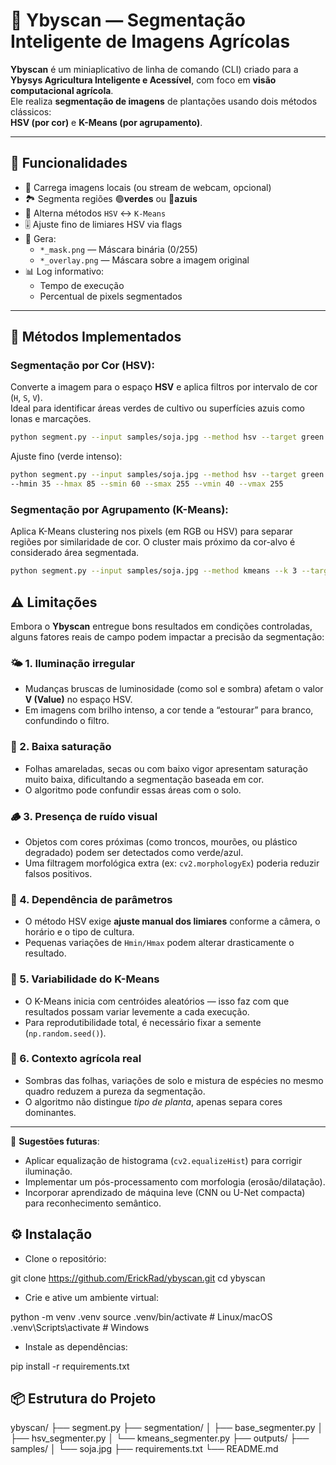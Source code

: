# 🌱 Ybyscan — Segmentação Inteligente de Imagens Agrícolas

**Ybyscan** é um miniaplicativo de linha de comando (CLI) criado para a  
**Ybysys Agricultura Inteligente e Acessível**, com foco em **visão computacional agrícola**.  
Ele realiza **segmentação de imagens** de plantações usando dois métodos clássicos:  
**HSV (por cor)** e **K-Means (por agrupamento)**.

---

## 🚀 Funcionalidades

- 📸 Carrega imagens locais (ou stream de webcam, opcional)
- 🏞 Segmenta regiões 🟢**verdes** ou 🔵**azuis**
- 🔁 Alterna métodos `HSV` ↔ `K-Means`
- 🎚️ Ajuste fino de limiares HSV via flags
- 💾 Gera:
  - `*_mask.png` — Máscara binária (0/255)
  - `*_overlay.png` — Máscara sobre a imagem original
- 📊 Log informativo:
  - Tempo de execução
  - Percentual de pixels segmentados

---

## 🧠 Métodos Implementados

### Segmentação por Cor (HSV):

Converte a imagem para o espaço **HSV** e aplica filtros por intervalo de cor (`H`, `S`, `V`).  
Ideal para identificar áreas verdes de cultivo ou superfícies azuis como lonas e marcações.

```bash
python segment.py --input samples/soja.jpg --method hsv --target green
```

Ajuste fino (verde intenso):

```bash
python segment.py --input samples/soja.jpg --method hsv --target green \
--hmin 35 --hmax 85 --smin 60 --smax 255 --vmin 40 --vmax 255
```

### Segmentação por Agrupamento (K-Means):

Aplica K-Means clustering nos pixels (em RGB ou HSV) para separar regiões por similaridade de cor.
O cluster mais próximo da cor-alvo é considerado área segmentada.

```bash
python segment.py --input samples/soja.jpg --method kmeans --k 3 --target green
```

## ⚠️ Limitações

Embora o **Ybyscan** entregue bons resultados em condições controladas, alguns fatores reais de campo podem impactar a precisão da segmentação:

### 🌤️ 1. Iluminação irregular
- Mudanças bruscas de luminosidade (como sol e sombra) afetam o valor **V (Value)** no espaço HSV.  
- Em imagens com brilho intenso, a cor tende a “estourar” para branco, confundindo o filtro.

### 🍂 2. Baixa saturação
- Folhas amareladas, secas ou com baixo vigor apresentam saturação muito baixa, dificultando a segmentação baseada em cor.  
- O algoritmo pode confundir essas áreas com o solo.

### 🪵 3. Presença de ruído visual
- Objetos com cores próximas (como troncos, mourões, ou plástico degradado) podem ser detectados como verde/azul.  
- Uma filtragem morfológica extra (ex: `cv2.morphologyEx`) poderia reduzir falsos positivos.

### 🔁 4. Dependência de parâmetros
- O método HSV exige **ajuste manual dos limiares** conforme a câmera, o horário e o tipo de cultura.  
- Pequenas variações de `Hmin/Hmax` podem alterar drasticamente o resultado.

### 🧮 5. Variabilidade do K-Means
- O K-Means inicia com centróides aleatórios — isso faz com que resultados possam variar levemente a cada execução.  
- Para reprodutibilidade total, é necessário fixar a semente (`np.random.seed()`).

### 🌾 6. Contexto agrícola real
- Sombras das folhas, variações de solo e mistura de espécies no mesmo quadro reduzem a pureza da segmentação.  
- O algoritmo não distingue *tipo de planta*, apenas separa cores dominantes.

---

🔧 **Sugestões futuras**:
- Aplicar equalização de histograma (`cv2.equalizeHist`) para corrigir iluminação.
- Implementar um pós-processamento com morfologia (erosão/dilatação).
- Incorporar aprendizado de máquina leve (CNN ou U-Net compacta) para reconhecimento semântico.


## ⚙️ Instalação

- Clone o repositório:

git clone https://github.com/ErickRad/ybyscan.git
cd ybyscan

- Crie e ative um ambiente virtual:

python -m venv .venv
source .venv/bin/activate   # Linux/macOS
.venv\Scripts\activate      # Windows

- Instale as dependências:

pip install -r requirements.txt

## 📦 Estrutura do Projeto

ybyscan/
├── segment.py
├── segmentation/
│   ├── base_segmenter.py
│   ├── hsv_segmenter.py
│   └── kmeans_segmenter.py
├── outputs/
├── samples/
│   └── soja.jpg
├── requirements.txt
└── README.md
